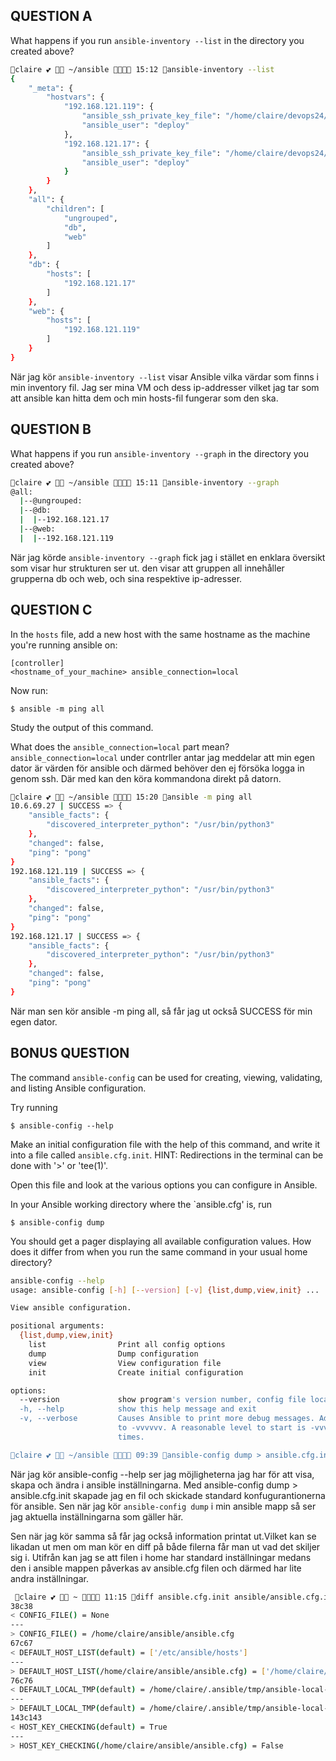 ## QUESTION A

What happens if you run `ansible-inventory --list` in the directory you created above?

```bash
💖claire 💕 🎀📁 ~/ansible 💜💙💫⏰ 15:12 🌸ansible-inventory --list
{
    "_meta": {
        "hostvars": {
            "192.168.121.119": {
                "ansible_ssh_private_key_file": "/home/claire/devops24/lab_environment/deploy_key",
                "ansible_user": "deploy"
            },
            "192.168.121.17": {
                "ansible_ssh_private_key_file": "/home/claire/devops24/lab_environment/deploy_key",
                "ansible_user": "deploy"
            }
        }
    },
    "all": {
        "children": [
            "ungrouped",
            "db",
            "web"
        ]
    },
    "db": {
        "hosts": [
            "192.168.121.17"
        ]
    },
    "web": {
        "hosts": [
            "192.168.121.119"
        ]
    }
}
```
När jag kör `ansible-inventory --list` visar Ansible vilka värdar som finns i min inventory fil. Jag ser mina VM och dess ip-addresser vilket jag tar som att ansible kan hitta dem och min hosts-fil fungerar som den ska.
## QUESTION B

What happens if you run `ansible-inventory --graph` in the directory you created above?
```bash
💖claire 💕 🎀📁 ~/ansible 💜💙💫⏰ 15:11 🌸ansible-inventory --graph
@all:
  |--@ungrouped:
  |--@db:
  |  |--192.168.121.17
  |--@web:
  |  |--192.168.121.119
```
När jag körde `ansible-inventory --graph` fick jag i stället en enklara översikt som visar hur strukturen ser ut. den visar att gruppen all innehåller grupperna db och web, och sina respektive ip-adresser.

## QUESTION C

In the `hosts` file, add a new host with the same hostname as the machine you're running
ansible on:

    [controller]
    <hostname_of_your_machine> ansible_connection=local

Now run:

    $ ansible -m ping all

Study the output of this command.

What does the `ansible_connection=local` part mean?
`ansible_connection=local` under contrller antar jag meddelar att min egen dator är värden för ansible och därmed behöver den ej försöka logga in genom ssh. Där med kan den köra kommandona direkt på datorn.

```bash 
💖claire 💕 🎀📁 ~/ansible 💜💙💫⏰ 15:20 🌸ansible -m ping all
10.6.69.27 | SUCCESS => {
    "ansible_facts": {
        "discovered_interpreter_python": "/usr/bin/python3"
    },
    "changed": false,
    "ping": "pong"
}
192.168.121.119 | SUCCESS => {
    "ansible_facts": {
        "discovered_interpreter_python": "/usr/bin/python3"
    },
    "changed": false,
    "ping": "pong"
}
192.168.121.17 | SUCCESS => {
    "ansible_facts": {
        "discovered_interpreter_python": "/usr/bin/python3"
    },
    "changed": false,
    "ping": "pong"
}
```
När man sen kör ansible -m ping all, så får jag ut också SUCCESS för min egen dator. 

## BONUS QUESTION

The command `ansible-config` can be used for creating, viewing, validating, and listing
Ansible configuration.

Try running

    $ ansible-config --help

Make an initial configuration file with the help of this command, and write it into a file
called `ansible.cfg.init`. HINT: Redirections in the terminal can be done with '>' or 'tee(1)'.

Open this file and look at the various options you can configure in Ansible.

In your Ansible working directory where the `ansible.cfg' is, run

    $ ansible-config dump

You should get a pager displaying all available configuration values. How does it differ
from when you run the same command in your usual home directory?
```bash
ansible-config --help
usage: ansible-config [-h] [--version] [-v] {list,dump,view,init} ...

View ansible configuration.

positional arguments:
  {list,dump,view,init}
    list                Print all config options
    dump                Dump configuration
    view                View configuration file
    init                Create initial configuration

options:
  --version             show program's version number, config file location, configured module search path, module location, executable location and exit
  -h, --help            show this help message and exit
  -v, --verbose         Causes Ansible to print more debug messages. Adding multiple -v will increase the verbosity, the builtin plugins currently evaluate up
                        to -vvvvvv. A reasonable level to start is -vvv, connection debugging might require -vvvv. This argument may be specified multiple
                        times.

💖claire 💕 🎀📁 ~/ansible 💜💙💫⏰ 09:39 🌸ansible-config dump > ansible.cfg.init
```
När jag kör ansible-config --help ser jag möjligheterna jag har för att visa, skapa och ändra i ansible inställningarna. 
Med ansible-config dump > ansible.cfg.init skapade jag en fil och skickade standard konfugurantionerna för ansible. Sen när jag kör `ansible-config dump` i min ansible mapp så ser jag aktuella inställningarna som gäller här.

Sen när jag kör samma så får jag också information printat ut.Vilket kan se likadan ut men om man kör en diff på både filerna får man ut vad det skiljer sig i. Utifrån kan jag se att filen i home har standard inställningar medans den i ansible mappen påverkas av ansible.cfg filen och därmed har lite andra inställningar.

```bash
 💖claire 💕 🎀📁 ~ 💜💙💫⏰ 11:15 🌸diff ansible.cfg.init ansible/ansible.cfg.init 
38c38
< CONFIG_FILE() = None
---
> CONFIG_FILE() = /home/claire/ansible/ansible.cfg
67c67
< DEFAULT_HOST_LIST(default) = ['/etc/ansible/hosts']
---
> DEFAULT_HOST_LIST(/home/claire/ansible/ansible.cfg) = ['/home/claire/ansible/hosts']
76c76
< DEFAULT_LOCAL_TMP(default) = /home/claire/.ansible/tmp/ansible-local-160230h88mb8n_
---
> DEFAULT_LOCAL_TMP(default) = /home/claire/.ansible/tmp/ansible-local-160131e10qz7wm
143c143
< HOST_KEY_CHECKING(default) = True
---
> HOST_KEY_CHECKING(/home/claire/ansible/ansible.cfg) = False

```